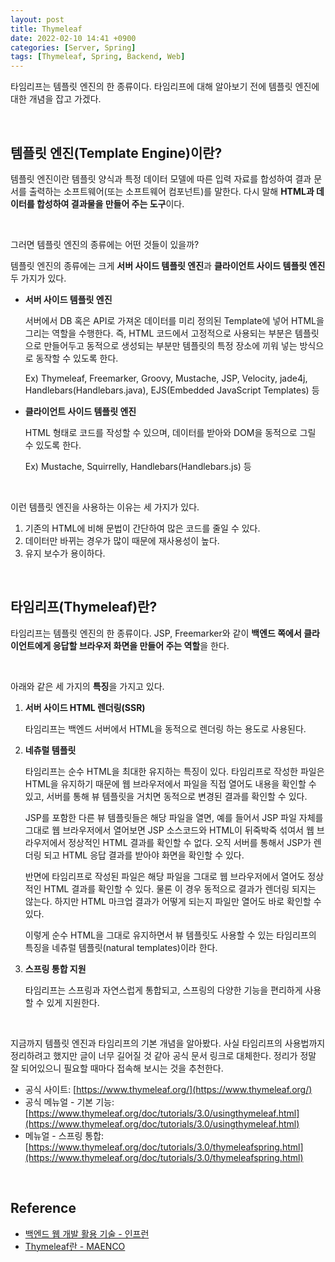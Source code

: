 ```yaml
---
layout: post
title: Thymeleaf
date: 2022-02-10 14:41 +0900
categories: [Server, Spring]
tags: [Thymeleaf, Spring, Backend, Web]
---
```




타임리프는 템플릿 엔진의 한 종류이다. 타임리프에 대해 알아보기 전에 템플릿 엔진에 대한 개념을 잡고 가겠다. 

<br>

## 템플릿 엔진(Template Engine)이란?

템플릿 엔진이란 템플릿 양식과 특정 데이터 모델에 따른 입력 자료를 합성하여 결과 문서를 출력하는 소프트웨어(또는 소프트웨어 컴포넌트)를 말한다. 다시 말해 **HTML과 데이터를 합성하여 결과물을 만들어 주는 도구**이다.

<br>

그러면 템플릿 엔진의 종류에는 어떤 것들이 있을까?

템플릿 엔진의 종류에는 크게 **서버 사이드 템플릿 엔진**과 **클라이언트 사이드 템플릿 엔진** 두 가지가 있다. 

- **서버 사이드 템플릿 엔진**

  서버에서 DB 혹은 API로 가져온 데이터를 미리 정의된 Template에 넣어 HTML을 그리는 역할을 수행한다. 즉, HTML 코드에서 고정적으로 사용되는 부분은 템플릿으로 만들어두고 동적으로 생성되는 부분만 템플릿의 특정 장소에 끼워 넣는 방식으로 동작할 수 있도록 한다.

  Ex) Thymeleaf, Freemarker, Groovy, Mustache, JSP, Velocity, jade4j, Handlebars(Handlebars.java), EJS(Embedded JavaScript Templates)  등

- **클라이언트 사이드 템플릿 엔진**

  HTML 형태로 코드를 작성할 수 있으며, 데이터를 받아와 DOM을 동적으로 그릴 수 있도록 한다. 

  Ex) Mustache, Squirrelly, Handlebars(Handlebars.js) 등

<br>

이런 템플릿 엔진을 사용하는 이유는 세 가지가 있다. 

1. 기존의 HTML에 비해 문법이 간단하여 많은 코드를 줄일 수 있다.
2. 데이터만 바뀌는 경우가 많이 때문에 재사용성이 높다.
3. 유지 보수가 용이하다.

<br>

## 타임리프(Thymeleaf)란?

타임리프는 템플릿 엔진의 한 종류이다.  JSP, Freemarker와 같이 **백엔드 쪽에서 클라이언트에게 응답할 브라우저 화면을 만들어 주는 역할**을 한다. 

<br>

아래와 같은 세 가지의 **특징**을 가지고 있다.

1. **서버 사이드 HTML 렌더링(SSR)**

   타임리프는 백엔드 서버에서 HTML을 동적으로 렌더링 하는 용도로 사용된다.

2. **네츄럴 템플릿**

   타임리프는 순수 HTML을 최대한 유지하는 특징이 있다. 타임리프로 작성한 파일은 HTML을 유지하기 때문에 웹 브라우저에서 파일을 직접 열어도 내용을 확인할 수 있고, 서버를 통해 뷰 템플릿을 거치면 동적으로 변경된 결과를 확인할 수 있다.

   JSP를 포함한 다른 뷰 템플릿들은 해당 파일을 열면, 예를 들어서 JSP 파일 자체를 그대로 웹 브라우저에서 열어보면 JSP 소스코드와 HTML이 뒤죽박죽 섞여서 웹 브라우저에서 정상적인 HTML 결과를 확인할 수 없다. 오직 서버를 통해서 JSP가 렌더링 되고 HTML 응답 결과를 받아야 화면을 확인할 수 있다.

   반면에 타임리프로 작성된 파일은 해당 파일을 그대로 웹 브라우저에서 열어도 정상적인 HTML 결과를 확인할 수 있다. 물론 이 경우 동적으로 결과가 렌더링 되지는 않는다. 하지만 HTML 마크업 결과가 어떻게 되는지 파일만 열어도 바로 확인할 수 있다.

   이렇게 순수 HTML을 그대로 유지하면서 뷰 템플릿도 사용할 수 있는 타임리프의 특징을 네츄럴 템플릿(natural templates)이라 한다.

3. **스프링 통합 지원**

   타임리프는 스프링과 자연스럽게 통합되고, 스프링의 다양한 기능을 편리하게 사용할 수 있게 지원한다. 

<br>

지금까지 템플릿 엔진과 타임리프의 기본 개념을 알아봤다. 사실 타임리프의 사용법까지 정리하려고 했지만 글이 너무 길어질 것 같아 공식 문서 링크로 대체한다. 정리가 정말 잘 되어있으니 필요할 때마다 접속해 보시는 것을 추천한다.

- 공식 사이트: [https://www.thymeleaf.org/](https://www.thymeleaf.org/)
- 공식 메뉴얼 - 기본 기능: [https://www.thymeleaf.org/doc/tutorials/3.0/usingthymeleaf.html](https://www.thymeleaf.org/doc/tutorials/3.0/usingthymeleaf.html)
- 메뉴얼 - 스프링 통합: [https://www.thymeleaf.org/doc/tutorials/3.0/thymeleafspring.html](https://www.thymeleaf.org/doc/tutorials/3.0/thymeleafspring.html)

<br>

## Reference

- [백엔드 웹 개발 활용 기술 - 인프런](https://www.inflearn.com/course/%EC%8A%A4%ED%94%84%EB%A7%81-mvc-2#)
- [Thymeleaf란 - MAENCO](https://maenco.tistory.com/entry/Thymeleaf-Thymeleaf%EB%9E%80)

